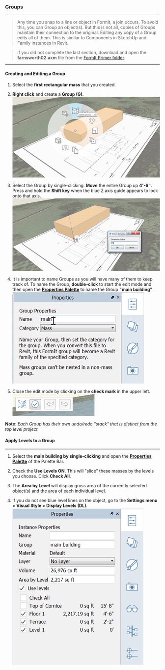 ### Groups
---

>Any time you snap to a line or object in FormIt, a join occurs. To avoid this, you can Group an object(s). But this is not all, copies of Groups maintain their connection to the original. Editing any copy of a Group edits all of them. This is similar to Components in SketchUp and Family instances in Revit.

> If you did not complete the last section, download and open the **farnsworth02.axm** file from the [FormIt Primer folder](https://autodesk.app.box.com/s/thavswirrbflit27rbqzl26ljj7fu1uv/1/9025446442).

---

#### Creating and Editing a Group

1. Select the **first rectangular mass** that you created.

2. **Right click** and create a **Group (G)**. ![](./images/c2f57781-ec11-4fbd-87b0-c5fd33ad8b07.png)

3. Select the Group by single-clicking. **Move** the entire Group up **4'-6"**. Press and hold the **Shift key** when the blue Z axis guide appears to lock onto that axis. ![](./images/293f6046-366c-43ca-858b-389f0c260be6.png)

4. It is important to name Groups as you will have many of them to keep track of. To name the Group, **double-click** to start the edit mode and then open the [**Properties Palette**](../tool-library.tool-bars-extended.md) to name the Group **"main building"**. <br>
    ![](./images/93c9106d-7676-4cd7-b5e2-b00a56c4e30f.png)

5. Close the edit mode by clicking on the **check mark** in the upper left. ![](./images/3b0e7944-9cb1-4852-9b3b-aedf75fc5270.png)



**Note**: *Each Group has their own undo/redo "stack" that is distinct from the top level project.*

#### Apply Levels to a Group
---

1. Select the **main building by single-clicking** and open the [**Properties Palette**](../tool-library-tool-bars-extended.md) of the Palette Bar.

2. Check the **Use Levels ON**. This will "slice" these masses by the levels you choose. Click **Check All**.

3. The **Area by Level** will display gross area of the currently selected object(s) and the area of each individual level.

4. If you do not see blue level lines on the object, go to the **Settings menu &gt; Visual Style &gt; Display Levels (DL)**. <br>
     ![](./images/8b2036b8-b627-44a2-ada8-b901cdb380d2.png)
